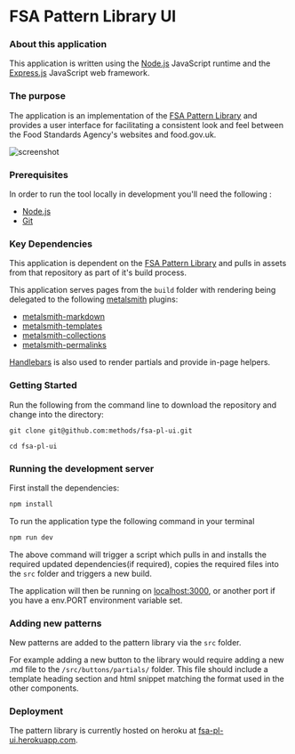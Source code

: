 
FSA Pattern Library UI
======================

### About this application

This application is written using the [Node.js](https://nodejs.org/en/) JavaScript runtime and the [Express.js](https://expressjs.com/) JavaScript web framework.

### The purpose

The application is an implementation of the [FSA Pattern Library](https://github.com/methods/fsa-pl) and provides a user interface for facilitating a consistent look and feel between the Food Standards Agency's websites and food.gov.uk. 

![screenshot](https://github.com/methods/fsa-pl-ui/blob/master/screenshot.png "Pattern Library Screenshot")

### Prerequisites

In order to run the tool locally in development you'll need the following :

- [Node.js](https://nodejs.org/en/)
- [Git](https://git-scm.com/downloads) 

### Key Dependencies

This application is dependent on the [FSA Pattern Library](https://github.com/methods/fsa-pl) and pulls in assets from that repository as part of it's build process.

This application serves pages from the `build` folder with rendering being delegated to the following [metalsmith](http://www.metalsmith.io/) plugins:

- [metalsmith-markdown](https://github.com/segmentio/metalsmith-markdown)
- [metalsmith-templates](https://github.com/segmentio/metalsmith-templates)
- [metalsmith-collections](https://github.com/segmentio/metalsmith-collections)
- [metalsmith-permalinks](https://github.com/segmentio/metalsmith-permalinks)

[Handlebars](http://handlebarsjs.com/) is also used to render partials and provide in-page helpers.

### Getting Started

Run the following from the command line to download the repository and change into the directory:

```
git clone git@github.com:methods/fsa-pl-ui.git

cd fsa-pl-ui
```

### Running the development server

First install the dependencies:

```bash
npm install

```

To run the application type the following command in your terminal

```bash
npm run dev
```

The above command will trigger a script which pulls in and installs the required updated dependencies(if required), copies the required files into the `src` folder and triggers a new build.


The application will then be running on [localhost:3000](http://localhost:3000), or another port if you have a env.PORT environment variable set.

### Adding new patterns

New patterns are added to the pattern library via the `src` folder.

For example adding a new button to the library would require adding a new .md file to the `/src/buttons/partials/` folder. This file should include a template heading section and html snippet matching the format used in the other components.

### Deployment

The pattern library is currently hosted on heroku at [fsa-pl-ui.herokuapp.com](http://fsa-pl-ui.herokuapp.com).

